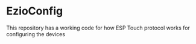 # EzioConfig
This repository has a working code for how ESP Touch protocol works for configuring the devices
